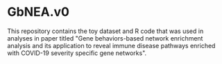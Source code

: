 # GbNEA.v0
This repository contains the toy dataset and R code that was used in analyses in paper titled "Gene behaviors-based network enrichment analysis and its application to reveal immune disease pathways enriched with COVID-19 severity specific gene networks".
